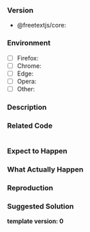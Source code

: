 ### Version
<!--
You can check the version of package you use with
`npm list <package name>`
-->
- @freetextjs/core: <!--Version of @freetextjs/core-->

### Environment
<!--
Please check the boxes of relevant browsers
-->
- [ ] Firefox: <!-- Version of Firefox -->
- [ ] Chrome: <!-- Version of Chrome -->
- [ ] Edge: <!-- Version of Edge -->
- [ ] Opera: <!-- Version of Opera -->
- [ ] Other: <!-- Name and version of your environment -->

### Description

### Related Code
```javascript

```

### Expect to Happen

### What Actually Happen

### Reproduction
<!--
If possible,
please provide a StackBlitz (https://stackblitz.com/) reproduction.

If it does not give you any error,
please provide a (minimal, if possible) github repository
that can reproduce the problem.
-->

### Suggested Solution

<!-- Do not delete the following line -->
**template version: 0**
